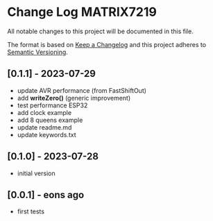 # Change Log MATRIX7219

All notable changes to this project will be documented in this file.

The format is based on [Keep a Changelog](http://keepachangelog.com/)
and this project adheres to [Semantic Versioning](http://semver.org/).


## [0.1.1] - 2023-07-29
- update AVR performance (from FastShiftOut)
- add **writeZero()** (generic improvement)
- test performance ESP32
- add clock example
- add 8 queens example
- update readme.md
- update keywords.txt


## [0.1.0] - 2023-07-28
- initial version

## [0.0.1] - eons ago
- first tests


